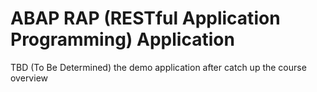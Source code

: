 # ABAP RAP (RESTful Application Programming) Application

TBD (To Be Determined) the demo application after catch up the course overview
